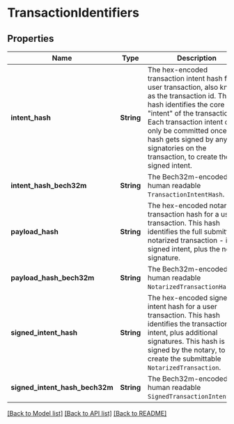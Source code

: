 # TransactionIdentifiers

## Properties

Name | Type | Description | Notes
------------ | ------------- | ------------- | -------------
**intent_hash** | **String** | The hex-encoded transaction intent hash for a user transaction, also known as the transaction id. This hash identifies the core \"intent\" of the transaction. Each transaction intent can only be committed once. This hash gets signed by any signatories on the transaction, to create the signed intent.  | 
**intent_hash_bech32m** | **String** | The Bech32m-encoded human readable `TransactionIntentHash`. | 
**payload_hash** | **String** | The hex-encoded notarized transaction hash for a user transaction. This hash identifies the full submittable notarized transaction - ie the signed intent, plus the notary signature.  | 
**payload_hash_bech32m** | **String** | The Bech32m-encoded human readable `NotarizedTransactionHash`. | 
**signed_intent_hash** | **String** | The hex-encoded signed intent hash for a user transaction. This hash identifies the transaction intent, plus additional signatures. This hash is signed by the notary, to create the submittable `NotarizedTransaction`.  | 
**signed_intent_hash_bech32m** | **String** | The Bech32m-encoded human readable `SignedTransactionIntentHash`. | 

[[Back to Model list]](../README.md#documentation-for-models) [[Back to API list]](../README.md#documentation-for-api-endpoints) [[Back to README]](../README.md)


